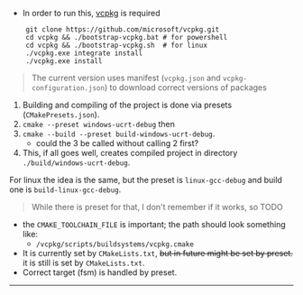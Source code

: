 - In order to run this, [vcpkg](https://learn.microsoft.com/en-us/vcpkg/get_started/get-started?pivots=shell-powershell) is required

```shell
    git clone https://github.com/microsoft/vcpkg.git
    cd vcpkg && ./bootstrap-vcpkg.bat # for powershell
    cd vcpkg && ./bootstrap-vcpkg.sh  # for linux
    ./vcpkg.exe integrate install
    ./vcpkg.exe install
```
> The current version uses manifest (`vcpkg.json` and `vcpkg-configuration.json`) to download correct versions of packages

1.  Building and compiling of the project is done via presets (`CMakePresets.json`).
2. `cmake --preset windows-ucrt-debug` then
3. `cmake --build --preset build-windows-ucrt-debug`.
    - could the 3 be called without calling 2 first?
4. This, if all goes well, creates compiled project in directory `./build/windows-ucrt-debug`.

For linux the idea is the same, but the preset is `linux-gcc-debug` and build one is `build-linux-gcc-debug`.
> While there is preset for that, I don't remember if it works, so TODO


- the `CMAKE_TOOLCHAIN_FILE` is important; the path should look something like:
  - `/vcpkg/scripts/buildsystems/vcpkg.cmake` 
- It is currently set by `CMakeLists.txt`, ~~but in future might be set by preset.~~ it is still is set by `CMakeLists.txt`.
- Correct target (fsm) is handled by preset.

---
